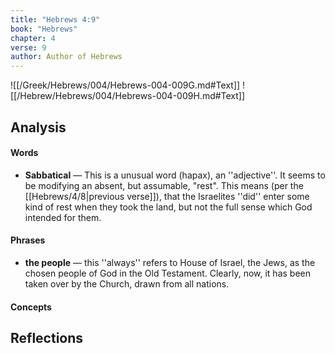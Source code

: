```yaml
---
title: "Hebrews 4:9"
book: "Hebrews"
chapter: 4
verse: 9
author: Author of Hebrews
---
```

![[/Greek/Hebrews/004/Hebrews-004-009G.md#Text]]
![[/Hebrew/Hebrews/004/Hebrews-004-009H.md#Text]]

## Analysis

#### Words
- **Sabbatical** — This is a unusual word (hapax), an ''adjective''.  It seems to be modifying an absent, but assumable, "rest".  This means (per the [[Hebrews/4/8|previous verse]]), that the Israelites ''did'' enter some kind of rest when they took the land, but not the full sense which God intended for them.

#### Phrases
- **the people** — this ''always'' refers to House of Israel, the Jews, as the chosen people of God in the Old Testament. Clearly, now, it has been taken over by the Church, drawn from all nations.

#### Concepts

## Reflections
